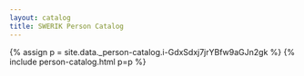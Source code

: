```yaml
---
layout: catalog
title: SWERIK Person Catalog
---
```

{% assign p = site.data._person-catalog.i-GdxSdxj7jrYBfw9aGJn2gk %}
{% include person-catalog.html p=p %}

